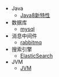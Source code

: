 * Java
  * [Java8新特性](./docs/Java8_新特性.md)
* 数据库
  * [mysql](./docs/mysql.md)
* 消息中间件
  * [rabbitmq](./docs/rabbitmq.md)
* 搜索引擎
  * [ElasticSearch](./docs/elasticsearch.md)
* JVM
  * [JVM](./docs/jvm.md)

